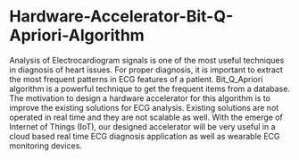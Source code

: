 # Hardware-Accelerator-Bit-Q-Apriori-Algorithm
Analysis of Electrocardiogram signals is one of the most useful techniques in diagnosis of heart issues. For proper diagnosis, it is important to extract the most frequent patterns in ECG features of a patient. Bit_Q_Apriori algorithm is a powerful technique to get the frequent items from a database. The motivation to design a hardware accelerator for this algorithm is to improve the existing solutions for ECG analysis. Existing solutions are not operated in real time and they are not scalable as well. With the emerge of Internet of Things (IoT), our designed accelerator will be very useful in a cloud based real time ECG diagnosis application as well as wearable ECG monitoring devices.
